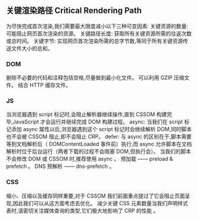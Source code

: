 ## 关键渲染路径 Critical Rendering Path
为尽快完成首次渲染,我们需要最大限度减小以下三种可变因素:
关键资源的数量: 可能阻止网页首次渲染的资源。
关键路径长度: 获取所有关键资源所需的往返次数或总时间。
关键字节: 实现网页首次渲染所需的总字节数,等同于所有关键资源传送文件大小的总和。
### DOM
删除不必要的代码和注释包括空格,尽量做到最小化文件。
可以利用 GZIP 压缩文件。
结合 HTTP 缓存文件。

### JS
当浏览器遇到 script 标记时,会阻止解析器继续操作,直到 CSSOM 构建完毕,JavaScript 才会运行并继续完成 DOM 构建过程。
async: 当我们在 script 标记添加 async 属性以后,浏览器遇到这个 script 标记时会继续解析 DOM,同时脚本也不会被 CSSOM 阻止,即不会阻止 CRP。
defer: 与 async 的区别在于,脚本需要等到文档解析后（ DOMContentLoaded 事件前）执行,而 async 允许脚本在文档解析时位于后台运行（两者下载的过程不会阻塞 DOM,但执行会）。
当我们的脚本不会修改 DOM 或 CSSOM 时,推荐使用 async 。
预加载 —— preload & prefetch 。
DNS 预解析 —— dns-prefetch 。

### CSS
缩小、压缩以及缓存同样重要,对于 CSSOM 我们前面重点提过了它会阻止页面呈现,因此我们可以从这方面考虑去优化。
减少关键 CSS 元素数量当我们声明样式表时,请密切关注媒体查询的类型,它们极大地影响了 CRP 的性能 。

